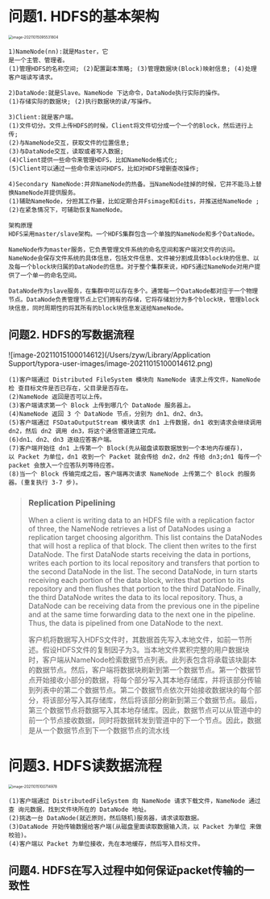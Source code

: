 # 问题1. HDFS的基本架构

<img src="/Users/zyw/Library/Application Support/typora-user-images/image-20211015095531804.png" alt="image-20211015095531804" style="zoom:50%;" />

```
1)NameNode(nn):就是Master，它
是一个主管、管理者。
(1)管理HDFS的名称空间; (2)配置副本策略; (3)管理数据块(Block)映射信息; (4)处理客户端读写请求。

2)DataNode:就是Slave。NameNode 下达命令，DataNode执行实际的操作。
(1)存储实际的数据块; (2)执行数据块的读/写操作。

3)Client:就是客户端。 
(1)文件切分。文件上传HDFS的时候，Client将文件切分成一个一个的Block，然后进行上传; 
(2)与NameNode交互，获取文件的位置信息;
(3)与DataNode交互，读取或者写入数据;
(4)Client提供一些命令来管理HDFS，比如NameNode格式化;
(5)Client可以通过一些命令来访问HDFS，比如对HDFS增删查改操作;

4)Secondary NameNode:并非NameNode的热备。当NameNode挂掉的时候，它并不能马上替换NameNode并提供服务。
(1)辅助NameNode，分担其工作量，比如定期合并Fsimage和Edits，并推送给NameNode ; (2)在紧急情况下，可辅助恢复NameNode。
```

```
架构原理
HDFS采用master/slave架构。一个HDFS集群包含一个单独的NameNode和多个DataNode。

NameNode作为master服务，它负责管理文件系统的命名空间和客户端对文件的访问。NameNode会保存文件系统的具体信息，包括文件信息、文件被分割成具体block块的信息、以及每一个block块归属的DataNode的信息。对于整个集群来说，HDFS通过NameNode对用户提供了一个单一的命名空间。

DataNode作为slave服务，在集群中可以存在多个。通常每一个DataNode都对应于一个物理节点。DataNode负责管理节点上它们拥有的存储，它将存储划分为多个block块，管理block块信息，同时周期性的将其所有的block块信息发送给NameNode。
```



## 问题2. HDFS的写数据流程

![image-20211015100014612](/Users/zyw/Library/Application Support/typora-user-images/image-20211015100014612.png)



```
(1)客户端通过 Distributed FileSystem 模块向 NameNode 请求上传文件，NameNode 检 查目标文件是否已存在，父目录是否存在。
(2)NameNode 返回是否可以上传。
(3)客户端请求第一个 Block 上传到哪几个 DataNode 服务器上。
(4)NameNode 返回 3 个 DataNode 节点，分别为 dn1、dn2、dn3。
(5)客户端通过 FSDataOutputStream 模块请求 dn1 上传数据，dn1 收到请求会继续调用dn2，然后 dn2 调用 dn3，将这个通信管道建立完成。
(6)dn1、dn2、dn3 逐级应答客户端。
(7)客户端开始往 dn1 上传第一个 Block(先从磁盘读取数据放到一个本地内存缓存)，
以 Packet 为单位，dn1 收到一个 Packet 就会传给 dn2，dn2 传给 dn3;dn1 每传一个 packet 会放入一个应答队列等待应答。
(8)当一个 Block 传输完成之后，客户端再次请求 NameNode 上传第二个 Block 的服务 器。(重复执行 3-7 步)。
```

> ### Replication Pipelining
>
> When a client is writing data to an HDFS file with a replication factor of three, the NameNode retrieves a list of DataNodes using a replication target choosing algorithm. This list contains the DataNodes that will host a replica of that block. The client then writes to the first DataNode. The first DataNode starts receiving the data in portions, writes each portion to its local repository and transfers that portion to the second DataNode in the list. The second DataNode, in turn starts receiving each portion of the data block, writes that portion to its repository and then flushes that portion to the third DataNode. Finally, the third DataNode writes the data to its local repository. Thus, a DataNode can be receiving data from the previous one in the pipeline and at the same time forwarding data to the next one in the pipeline. Thus, the data is pipelined from one DataNode to the next.
>
> 客户机将数据写入HDFS文件时，其数据首先写入本地文件，如前一节所述。假设HDFS文件的复制因子为3。当本地文件累积完整的用户数据块时，客户端从NameNode检索数据节点列表。此列表包含将承载该块副本的数据节点。然后，客户端将数据块刷新到第一个数据节点。第一个数据节点开始接收小部分的数据，将每个部分写入其本地存储库，并将该部分传输到列表中的第二个数据节点。第二个数据节点依次开始接收数据块的每个部分，将该部分写入其存储库，然后将该部分刷新到第三个数据节点。最后，第三个数据节点将数据写入其本地存储库。因此，数据节点可以从管道中的前一个节点接收数据，同时将数据转发到管道中的下一个节点。因此，数据是从一个数据节点到下一个数据节点的流水线

# 问题3. HDFS读数据流程

<img src="/Users/zyw/Library/Application Support/typora-user-images/image-20211015100714978.png" alt="image-20211015100714978" style="zoom:50%;" />

```
(1)客户端通过 DistributedFileSystem 向 NameNode 请求下载文件，NameNode 通过查 询元数据，找到文件块所在的 DataNode 地址。
(2)挑选一台 DataNode(就近原则，然后随机)服务器，请求读取数据。
(3)DataNode 开始传输数据给客户端(从磁盘里面读取数据输入流，以 Packet 为单位 来做校验)。
(4)客户端以 Packet 为单位接收，先在本地缓存，然后写入目标文件。
```

## 问题4. HDFS在写入过程中如何保证packet传输的一致性

